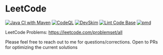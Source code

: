 # LeetCode

[![Java CI with Maven](https://github.com/anchit-choudhry/LeetCode/actions/workflows/maven.yml/badge.svg)](https://github.com/anchit-choudhry/LeetCode/actions/workflows/maven.yml)
[![CodeQL](https://github.com/anchit-choudhry/LeetCode/actions/workflows/codeql-analysis.yml/badge.svg)](https://github.com/anchit-choudhry/LeetCode/actions/workflows/codeql-analysis.yml)
[![DevSkim](https://github.com/anchit-choudhry/LeetCode/actions/workflows/devskim.yml/badge.svg)](https://github.com/anchit-choudhry/LeetCode/actions/workflows/devskim.yml)
[![Lint Code Base](https://github.com/anchit-choudhry/LeetCode/actions/workflows/super-linter.yml/badge.svg)](https://github.com/anchit-choudhry/LeetCode/actions/workflows/super-linter.yml)
[![pmd](https://github.com/anchit-choudhry/LeetCode/actions/workflows/pmd.yml/badge.svg)](https://github.com/anchit-choudhry/LeetCode/actions/workflows/pmd.yml)

LeetCode Problems: https://leetcode.com/problemset/all

Please feel free to reach out to me for questions/corrections. Open to PRs for optimizing the current solutions
